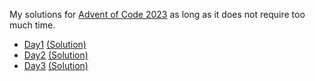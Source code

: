 My solutions for [Advent of Code 2023](https://adventofcode.com/2023) as long as it does not require too much time.  

  - [Day1](https://adventofcode.com/2023/day/1) [(Solution)](https://github.com/Casne99/AOC2023/tree/main/src/day1)
  - [Day2](https://adventofcode.com/2023/day/2) [(Solution)](https://github.com/Casne99/AOC2023/tree/main/src/day2)
  - [Day3](https://adventofcode.com/2023/day/3) [(Solution)](https://github.com/Casne99/AOC2023/tree/main/src/day3)

